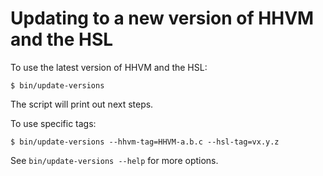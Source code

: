 # Updating to a new version of HHVM and the HSL

To use the latest version of HHVM and the HSL:

```
$ bin/update-versions
```

The script will print out next steps.

To use specific tags:

```
$ bin/update-versions --hhvm-tag=HHVM-a.b.c --hsl-tag=vx.y.z
```

See `bin/update-versions --help` for more options.
